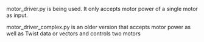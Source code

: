 motor_driver.py is being used. It only accepts motor power of a single motor as input.

motor_driver_complex.py is an older version that accepts motor power as well as Twist data or vectors and controls two motors
